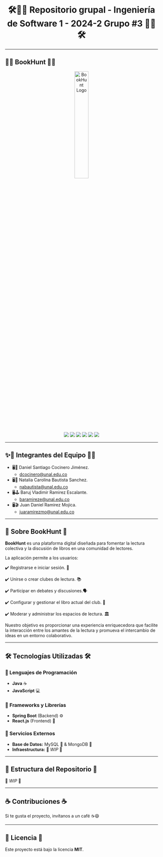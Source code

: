 <div align="center">

# 🛠️👩‍💻 **Repositorio grupal - Ingeniería de Software 1 - 2024-2 Grupo #3** 👨‍💻🛠️  


</div>

---

## 📖🏹   BookHunt     🏹📖

<p align="center">
  <img src="https://github.com/user-attachments/assets/6cd2afbf-5b88-456e-8dec-05e531c633cf" alt="BookHunt Logo"  width="30%">
</p>

<div align="center">
  <img src="https://img.shields.io/badge/Spring%20Boot-6DB33F?style=for-the-badge&logo=spring-boot&logoColor=white">
  <img src="https://img.shields.io/badge/Java-007396?style=for-the-badge&logo=java&logoColor=white">
  <img src="https://img.shields.io/badge/React-61DAFB?style=for-the-badge&logo=react&logoColor=black">
  <img src="https://img.shields.io/badge/JavaScript-F7DF1E?style=for-the-badge&logo=javascript&logoColor=black">
  <img src="https://img.shields.io/badge/MySQL-4479A1?style=for-the-badge&logo=mysql&logoColor=white">
  <img src="https://img.shields.io/badge/MongoDB-47A248?style=for-the-badge&logo=mongodb&logoColor=white">
</div>

---

## ✨👥 Integrantes del Equipo 👥✨

- 🖥️🐧 Daniel Santiago Cocinero Jiménez.
	- dcocinero@unal.edu.co
- 🖥️🎨 Natalia Carolina Bautista Sanchez.
	- nabautista@unal.edu.co
- 🖥️🕹️ Baruj Vladimir Ramirez Escalante. 
	- baramireze@unal.edu.co 
- 🖥️🎬 Juan Daniel Ramirez Mojica. 
	- juaramirezmo@unal.edu.co 

---

## 📖 Sobre BookHunt  📖 

**BookHunt** es una plataforma digital diseñada para fomentar la lectura colectiva y la discusión de libros en una comunidad de lectores. 

La aplicación permite a los usuarios:  

  ✔️ Registrarse e iniciar sesión. 🔐
  
  ✔️ Unirse o crear clubes de lectura. 📚 
  
  ✔️ Participar en debates y discusiones.🗣️
  
  ✔️ Configurar y gestionar el libro actual del club. 📖
  
  ✔️ Moderar y administrar los espacios de lectura. 🏛️ 

Nuestro objetivo es proporcionar una experiencia enriquecedora que facilite la interacción entre los amantes de la lectura y promueva el intercambio de ideas en un entorno colaborativo.  

---

## 🛠️  Tecnologías Utilizadas 🛠️

### 🔹 Lenguajes de Programación  
- **Java** ☕  
- **JavaScript** 💻  

### 🔹 Frameworks y Librerías  
- **Spring Boot** (Backend) ⚙️  
- **React.js** (Frontend) 🎨  

### 🔹 Servicios Externos  
- **Base de Datos:** MySQL 🐬 & MongoDB 🍃  
- **Infraestructura:** 🚧 _WIP_   🚧  

---

## 📂 Estructura del Repositorio 📂

🚧 _WIP_ 🚧  

---

## ☕ Contribuciones ☕  

Si te gusta el proyecto, invítanos a un café ☕😄  

---

## 📜 Licencia 📜

Este proyecto está bajo la licencia **MIT**.  

